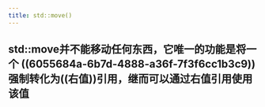 ```yaml
---
title: std::move()
---
```


## std::move并不能移动任何东西，它唯一的功能是将一个 ((6055684a-6b7d-4888-a36f-7f3f6cc1b3c9)) 强制转化为((右值))引用，继而可以通过右值引用使用该值
